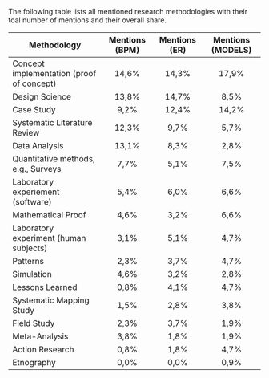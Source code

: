 The following table lists all mentioned research methodologies with their toal number of mentions and their overall share.

| Methodology | Mentions (BPM) |  Mentions (ER)  | Mentions (MODELS) 
|-------|:--------:|:--------:|:--------:|
| Concept implementation (proof of concept)  | 14,6%  | 14,3% | 17,9%
| Design Science | 13,8% | 14,7% | 8,5%
| Case Study | 9,2% | 12,4% | 14,2%
| Systematic Literature Review | 12,3% | 9,7% | 5,7%
| Data Analysis | 13,1% | 8,3% | 2,8%
| Quantitative methods, e.g., Surveys | 7,7% | 5,1% | 7,5%
| Laboratory experiement (software) | 5,4% | 6,0% | 6,6%
| Mathematical Proof | 4,6% | 3,2% | 6,6%
| Laboratory experiment (human subjects) | 3,1% | 5,1% | 4,7%
| Patterns | 2,3% | 3,7% | 4,7%
| Simulation | 4,6% | 3,2% | 2,8%
| Lessons Learned | 0,8% | 4,1% | 4,7%
| Systematic Mapping Study | 1,5% | 2,8% | 3,8%
| Field Study | 2,3% | 3,7% | 1,9%
| Meta-Analysis | 3,8% | 1,8% | 1,9%
| Action Research | 0,8% | 1,8% | 4,7%
| Etnography | 0,0% | 0,0% | 0,9%
